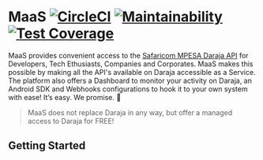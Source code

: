 # MaaS  [![CircleCI](https://circleci.com/gh/jumaallan/MaaS.svg?style=shield)](https://circleci.com/gh/jumaallan/MaaS) [![Maintainability](https://api.codeclimate.com/v1/badges/798db88c95d4fef56e5f/maintainability)](https://codeclimate.com/github/jumaallan/MaaS/maintainability)  [![Test Coverage](https://api.codeclimate.com/v1/badges/798db88c95d4fef56e5f/test_coverage)](https://codeclimate.com/github/jumaallan/MaaS/test_coverage)

MaaS provides convenient access to the [Safaricom MPESA Daraja API](https://developer.safaricom.co.ke/apis-explorer) for Developers, Tech Ethusiasts, Companies and Corporates. MaaS makes this possible by making all the API's available on Daraja accessible as a Service. The platform also offers a Dashboard to monitor your activity on Daraja, an Android SDK and Webhooks configurations to hook it to your own system with ease! It’s easy. We promise. :rocket:

> MaaS does not replace Daraja in any way, but offer a managed access to Daraja for FREE!

## Getting Started